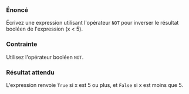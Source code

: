 ### Énoncé

Écrivez une expression utilisant l'opérateur ```NOT``` pour inverser le résultat booléen de l'expression (x < 5).

### Contrainte

Utilisez l'opérateur booléen ```NOT```.

### Résultat attendu

L'expression renvoie ```True``` si x est 5 ou plus, et ```False``` si x est moins que 5.
